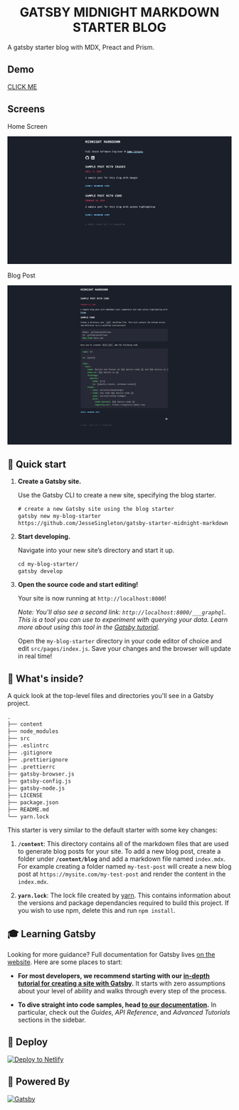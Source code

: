 <h1 align="center">
  GATSBY MIDNIGHT MARKDOWN STARTER BLOG
</h1>

A gatsby starter blog with MDX, Preact and Prism.

## Demo

[CLICK ME](https://tender-meninsky-4a0db3.netlify.app/)

## Screens

Home Screen

![Home](blog-home-screen.png)

Blog Post

![Post](blog-post-example.png)

## 🚀 Quick start

1.  **Create a Gatsby site.**

    Use the Gatsby CLI to create a new site, specifying the blog starter.

    ```shell
    # create a new Gatsby site using the blog starter
    gatsby new my-blog-starter https://github.com/JesseSingleton/gatsby-starter-midnight-markdown
    ```

1.  **Start developing.**

    Navigate into your new site’s directory and start it up.

    ```shell
    cd my-blog-starter/
    gatsby develop
    ```

1.  **Open the source code and start editing!**

    Your site is now running at `http://localhost:8000`!

    _Note: You'll also see a second link: _`http://localhost:8000/___graphql`_. This is a tool you can use to experiment with querying your data. Learn more about using this tool in the [Gatsby tutorial](https://www.gatsbyjs.org/tutorial/part-five/#introducing-graphiql)._

    Open the `my-blog-starter` directory in your code editor of choice and edit `src/pages/index.js`. Save your changes and the browser will update in real time!

## 🧐 What's inside?

A quick look at the top-level files and directories you'll see in a Gatsby project.

    .
    ├── content
    ├── node_modules
    ├── src
    ├── .eslintrc
    ├── .gitignore
    ├── .prettierignore
    ├── .prettierrc
    ├── gatsby-browser.js
    ├── gatsby-config.js
    ├── gatsby-node.js
    ├── LICENSE
    ├── package.json
    ├── README.md
    └── yarn.lock

This starter is very similar to the default starter with some key changes:

1.  **`/content`**: This directory contains all of the markdown files that are used to generate blog posts for your site. To add a new blog post, create a folder under **`/content/blog`** and add a markdown file named `index.mdx`. For example creating a folder named `my-test-post` will create a new blog post at `https://mysite.com/my-test-post` and render the content in the `index.mdx`.

2.  **`yarn.lock`**: The lock file created by [yarn](https://yarnpkg.com/). This contains information about the versions and package dependancies required to build this project. If you wish to use npm, delete this and run `npm install`.

## 🎓 Learning Gatsby

Looking for more guidance? Full documentation for Gatsby lives [on the website](https://www.gatsbyjs.org/). Here are some places to start:

- **For most developers, we recommend starting with our [in-depth tutorial for creating a site with Gatsby](https://www.gatsbyjs.org/tutorial/).** It starts with zero assumptions about your level of ability and walks through every step of the process.

- **To dive straight into code samples, head [to our documentation](https://www.gatsbyjs.org/docs/).** In particular, check out the _Guides_, _API Reference_, and _Advanced Tutorials_ sections in the sidebar.

## 💫 Deploy

[![Deploy to Netlify](https://www.netlify.com/img/deploy/button.svg)](https://app.netlify.com/start/deploy?repository=https://github.com/JesseSingleton/gatsby-starter-midnight-markdown)

## 💫 Powered By

<div>
  <a marginRight="10px" href="https://www.gatsbyjs.org">
    <img alt="Gatsby" src="https://www.gatsbyjs.org/monogram.svg" width="60" />
  </a>
</div>
